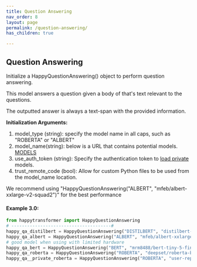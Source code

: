 ```yaml
---
title: Question Answering
nav_order: 8
layout: page
permalink: /question-answering/
has_children: true

---
```


## Question Answering 
Initialize a HappyQuestionAnswering() object to perform question answering. 

This model answers a question given a body of that's text relevant to the questions. 

The outputted answer is always a text-span with the provided information. 

**Initialization Arguments:**
1. model_type (string): specify the model name in all caps, such as "ROBERTA" or "ALBERT"
2. model_name(string): below is a URL that contains potential models. 
   [MODELS](https://huggingface.co/models?filter=question-answering)
3. use_auth_token (string): Specify the authentication token to 
   [load private](https://huggingface.co/transformers/model_sharing.html) models. 
4. trust_remote_code (bool): Allow for custom Python files to be used from the model_name location.   

We recommend using "HappyQuestionAnswering("ALBERT", "mfeb/albert-xxlarge-v2-squad2")" for the best performance 


#### Example 3.0:
```python
from happytransformer import HappyQuestionAnswering
# --------------------------------------#
happy_qa_distilbert = HappyQuestionAnswering("DISTILBERT", "distilbert-base-cased-distilled-squad")  # default
happy_qa_albert = HappyQuestionAnswering("ALBERT", "mfeb/albert-xxlarge-v2-squad2")
# good model when using with limited hardware 
happy_qa_bert = HappyQuestionAnswering("BERT", "mrm8488/bert-tiny-5-finetuned-squadv2")
happy_qa_roberta = HappyQuestionAnswering("ROBERTA", "deepset/roberta-base-squad2")
happy_qa__private_roberta = HappyQuestionAnswering("ROBERTA", "user-repo/roberta-base-squad2", use_auth_token="123abc")

```

